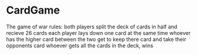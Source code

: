 # CardGame
The game of war 
rules:
both players split the deck of cards in  half and recieve 26 cards 
each player lays down one card at the same time
whoever has the higher card between the two get to keep there card and take their opponents card
whoever gets all the cards in the deck, wins 

